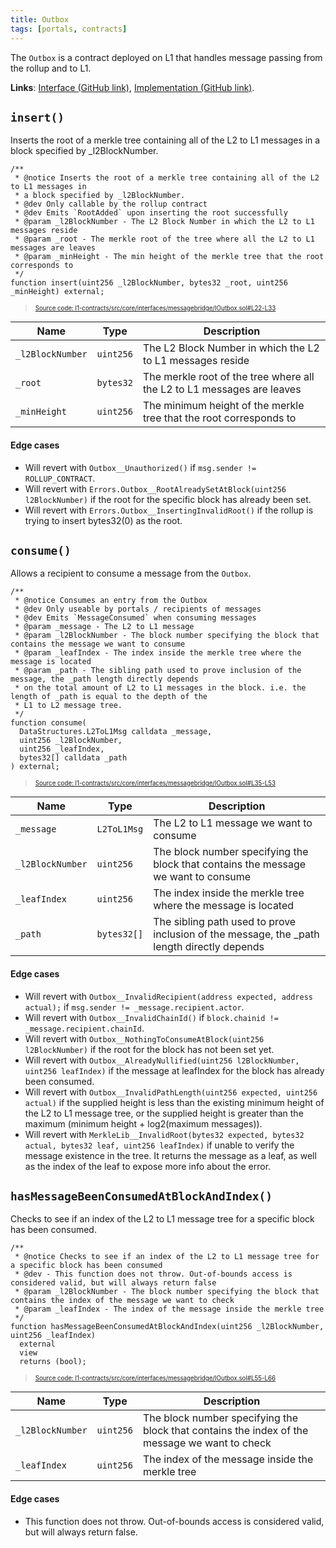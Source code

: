 ```yaml
---
title: Outbox
tags: [portals, contracts]
---
```


The `Outbox` is a contract deployed on L1 that handles message passing from the rollup and to L1.

**Links**: [Interface (GitHub link)](https://github.com/AztecProtocol/aztec-packages/blob/master/l1-contracts/src/core/interfaces/messagebridge/IOutbox.sol), [Implementation (GitHub link)](https://github.com/AztecProtocol/aztec-packages/blob/master/l1-contracts/src/core/messagebridge/Outbox.sol).

## `insert()`

Inserts the root of a merkle tree containing all of the L2 to L1 messages in a block specified by \_l2BlockNumber.

```solidity title="outbox_insert" showLineNumbers
/**
 * @notice Inserts the root of a merkle tree containing all of the L2 to L1 messages in
 * a block specified by _l2BlockNumber.
 * @dev Only callable by the rollup contract
 * @dev Emits `RootAdded` upon inserting the root successfully
 * @param _l2BlockNumber - The L2 Block Number in which the L2 to L1 messages reside
 * @param _root - The merkle root of the tree where all the L2 to L1 messages are leaves
 * @param _minHeight - The min height of the merkle tree that the root corresponds to
 */
function insert(uint256 _l2BlockNumber, bytes32 _root, uint256 _minHeight) external;
```

> <sup><sub><a href="https://github.com/AztecProtocol/aztec-packages/blob/v0.85.0-alpha-testnet.5/l1-contracts/src/core/interfaces/messagebridge/IOutbox.sol#L22-L33" target="_blank" rel="noopener noreferrer">Source code: l1-contracts/src/core/interfaces/messagebridge/IOutbox.sol#L22-L33</a></sub></sup>

| Name             | Type      | Description                                                            |
| ---------------- | --------- | ---------------------------------------------------------------------- |
| `_l2BlockNumber` | `uint256` | The L2 Block Number in which the L2 to L1 messages reside              |
| `_root`          | `bytes32` | The merkle root of the tree where all the L2 to L1 messages are leaves |
| `_minHeight`     | `uint256` | The minimum height of the merkle tree that the root corresponds to     |

#### Edge cases

- Will revert with `Outbox__Unauthorized()` if `msg.sender != ROLLUP_CONTRACT`.
- Will revert with `Errors.Outbox__RootAlreadySetAtBlock(uint256 l2BlockNumber)` if the root for the specific block has already been set.
- Will revert with `Errors.Outbox__InsertingInvalidRoot()` if the rollup is trying to insert bytes32(0) as the root.

## `consume()`

Allows a recipient to consume a message from the `Outbox`.

```solidity title="outbox_consume" showLineNumbers
/**
 * @notice Consumes an entry from the Outbox
 * @dev Only useable by portals / recipients of messages
 * @dev Emits `MessageConsumed` when consuming messages
 * @param _message - The L2 to L1 message
 * @param _l2BlockNumber - The block number specifying the block that contains the message we want to consume
 * @param _leafIndex - The index inside the merkle tree where the message is located
 * @param _path - The sibling path used to prove inclusion of the message, the _path length directly depends
 * on the total amount of L2 to L1 messages in the block. i.e. the length of _path is equal to the depth of the
 * L1 to L2 message tree.
 */
function consume(
  DataStructures.L2ToL1Msg calldata _message,
  uint256 _l2BlockNumber,
  uint256 _leafIndex,
  bytes32[] calldata _path
) external;
```

> <sup><sub><a href="https://github.com/AztecProtocol/aztec-packages/blob/v0.85.0-alpha-testnet.5/l1-contracts/src/core/interfaces/messagebridge/IOutbox.sol#L35-L53" target="_blank" rel="noopener noreferrer">Source code: l1-contracts/src/core/interfaces/messagebridge/IOutbox.sol#L35-L53</a></sub></sup>

| Name             | Type        | Description                                                                                 |
| ---------------- | ----------- | ------------------------------------------------------------------------------------------- |
| `_message`       | `L2ToL1Msg` | The L2 to L1 message we want to consume                                                     |
| `_l2BlockNumber` | `uint256`   | The block number specifying the block that contains the message we want to consume          |
| `_leafIndex`     | `uint256`   | The index inside the merkle tree where the message is located                               |
| `_path`          | `bytes32[]` | The sibling path used to prove inclusion of the message, the \_path length directly depends |

#### Edge cases

- Will revert with `Outbox__InvalidRecipient(address expected, address actual);` if `msg.sender != _message.recipient.actor`.
- Will revert with `Outbox__InvalidChainId()` if `block.chainid != _message.recipient.chainId`.
- Will revert with `Outbox__NothingToConsumeAtBlock(uint256 l2BlockNumber)` if the root for the block has not been set yet.
- Will revert with `Outbox__AlreadyNullified(uint256 l2BlockNumber, uint256 leafIndex)` if the message at leafIndex for the block has already been consumed.
- Will revert with `Outbox__InvalidPathLength(uint256 expected, uint256 actual)` if the supplied height is less than the existing minimum height of the L2 to L1 message tree, or the supplied height is greater than the maximum (minimum height + log2(maximum messages)).
- Will revert with `MerkleLib__InvalidRoot(bytes32 expected, bytes32 actual, bytes32 leaf, uint256 leafIndex)` if unable to verify the message existence in the tree. It returns the message as a leaf, as well as the index of the leaf to expose more info about the error.

## `hasMessageBeenConsumedAtBlockAndIndex()`

Checks to see if an index of the L2 to L1 message tree for a specific block has been consumed.

```solidity title="outbox_has_message_been_consumed_at_block_and_index" showLineNumbers
/**
 * @notice Checks to see if an index of the L2 to L1 message tree for a specific block has been consumed
 * @dev - This function does not throw. Out-of-bounds access is considered valid, but will always return false
 * @param _l2BlockNumber - The block number specifying the block that contains the index of the message we want to check
 * @param _leafIndex - The index of the message inside the merkle tree
 */
function hasMessageBeenConsumedAtBlockAndIndex(uint256 _l2BlockNumber, uint256 _leafIndex)
  external
  view
  returns (bool);
```

> <sup><sub><a href="https://github.com/AztecProtocol/aztec-packages/blob/v0.85.0-alpha-testnet.5/l1-contracts/src/core/interfaces/messagebridge/IOutbox.sol#L55-L66" target="_blank" rel="noopener noreferrer">Source code: l1-contracts/src/core/interfaces/messagebridge/IOutbox.sol#L55-L66</a></sub></sup>

| Name             | Type      | Description                                                                                   |
| ---------------- | --------- | --------------------------------------------------------------------------------------------- |
| `_l2BlockNumber` | `uint256` | The block number specifying the block that contains the index of the message we want to check |
| `_leafIndex`     | `uint256` | The index of the message inside the merkle tree                                               |

#### Edge cases

- This function does not throw. Out-of-bounds access is considered valid, but will always return false.
